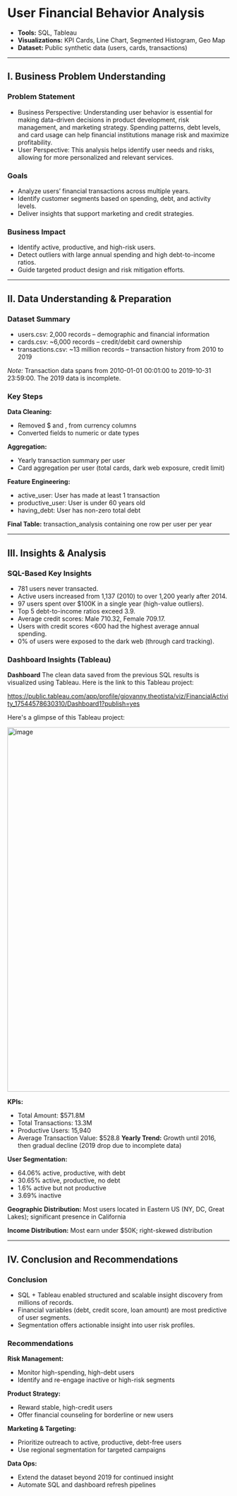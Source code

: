 # User Financial Behavior Analysis
- **Tools:** SQL, Tableau
- **Visualizations:** KPI Cards, Line Chart, Segmented Histogram, Geo Map
- **Dataset:** Public synthetic data (users, cards, transactions)

---

## I. Business Problem Understanding
### Problem Statement
- Business Perspective: Understanding user behavior is essential for making data-driven decisions in product development, risk management, and marketing strategy. Spending patterns, debt levels, and card usage can help financial institutions manage risk and maximize profitability.
- User Perspective: This analysis helps identify user needs and risks, allowing for more personalized and relevant services.

### Goals
- Analyze users’ financial transactions across multiple years.
- Identify customer segments based on spending, debt, and activity levels.
- Deliver insights that support marketing and credit strategies.

### Business Impact
- Identify active, productive, and high-risk users.
- Detect outliers with large annual spending and high debt-to-income ratios.
- Guide targeted product design and risk mitigation efforts.

---

## II. Data Understanding & Preparation
### Dataset Summary
- users.csv: 2,000 records – demographic and financial information
- cards.csv: ~6,000 records – credit/debit card ownership
- transactions.csv: ~13 million records – transaction history from 2010 to 2019

*Note:* Transaction data spans from 2010-01-01 00:01:00 to 2019-10-31 23:59:00. The 2019 data is incomplete.

### Key Steps
**Data Cleaning:**
- Removed $ and , from currency columns
- Converted fields to numeric or date types

**Aggregation:**
- Yearly transaction summary per user
- Card aggregation per user (total cards, dark web exposure, credit limit)

**Feature Engineering:**
- active_user: User has made at least 1 transaction
- productive_user: User is under 60 years old
- having_debt: User has non-zero total debt

**Final Table:** transaction_analysis containing one row per user per year

---

## III. Insights & Analysis
### SQL-Based Key Insights
- 781 users never transacted.
- Active users increased from 1,137 (2010) to over 1,200 yearly after 2014.
- 97 users spent over $100K in a single year (high-value outliers).
- Top 5 debt-to-income ratios exceed 3.9.
- Average credit scores: Male 710.32, Female 709.17.
- Users with credit scores <600 had the highest average annual spending.
- 0% of users were exposed to the dark web (through card tracking).

### Dashboard Insights (Tableau)

**Dashboard**
The clean data saved from the previous SQL results is visualized using Tableau. Here is the link to this Tableau project:

https://public.tableau.com/app/profile/giovanny.theotista/viz/FinancialActivity_17544578630310/Dashboard1?publish=yes

Here's a glimpse of this Tableau project:

<img width="1160" height="824" alt="image" src="https://github.com/user-attachments/assets/7b802646-f765-404a-b150-8bb2395cac76" />


**KPIs:**
- Total Amount: $571.8M
- Total Transactions: 13.3M
- Productive Users: 15,940
- Average Transaction Value: $528.8
**Yearly Trend:** Growth until 2016, then gradual decline (2019 drop due to incomplete data)

**User Segmentation:**
- 64.06% active, productive, with debt
- 30.65% active, productive, no debt
- 1.6% active but not productive
- 3.69% inactive

**Geographic Distribution:** Most users located in Eastern US (NY, DC, Great Lakes); significant presence in California

**Income Distribution:** Most earn under $50K; right-skewed distribution

---

## IV. Conclusion and Recommendations
### Conclusion
- SQL + Tableau enabled structured and scalable insight discovery from millions of records.
- Financial variables (debt, credit score, loan amount) are most predictive of user segments.
- Segmentation offers actionable insight into user risk profiles.

### Recommendations
**Risk Management:**
- Monitor high-spending, high-debt users
- Identify and re-engage inactive or high-risk segments

**Product Strategy:**
- Reward stable, high-credit users
- Offer financial counseling for borderline or new users

**Marketing & Targeting:**
- Prioritize outreach to active, productive, debt-free users
- Use regional segmentation for targeted campaigns

**Data Ops:**
- Extend the dataset beyond 2019 for continued insight
- Automate SQL and dashboard refresh pipelines

